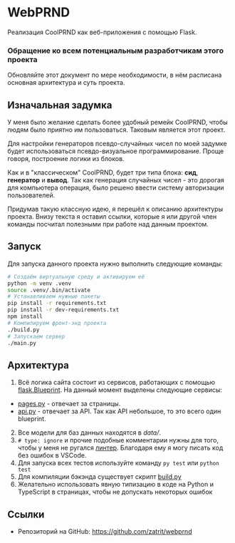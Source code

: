 # WebPRND
Реализация CoolPRND как веб-приложения с помощью Flask.

### Обращение ко всем потенциальным разработчикам этого проекта
Обновляйте этот документ по мере необходимости, в нём расписана 
основная архитектура и суть проекта.

## Изначальная задумка
У меня было желание сделать более удобный ремейк CoolPRND, чтобы
людям было приятно им пользоваться. Таковым является этот проект.

Для настройки генераторов псевдо-случайных чисел по моей задумке
будет использоваться псевдо-визуальное программирование. Проще 
говоря, построение логики из блоков. 

Как и в "классическом" CoolPRND, будет три типа блока: **сид**, 
**генератор** и **вывод**. Так как генерация случайных чисел -
это дорогая для компьютера операция, было решено ввести систему
авторизации пользователей.

Придумав такую классную идею, я перешёл к описанию архитектуры 
проекта. Внизу текста я оставил ссылки, которые я или другой
член команды посчитал полезными при работе над данным проектом.

## Запуск

Для запуска данного проекта нужно выполнить следующие команды:

```bash
# Создаём виртуальную среду и активируем её
python -m venv .venv 
source .venv/.bin/activate
# Устанавливаем нужные пакеты
pip install -r requirements.txt
pip install -r dev-requirements.txt
npm install
# Компилируем фронт-энд проекта
./build.py
# Запускаем сервер
./main.py
```

## Архитектура

1. Всё логика сайта состоит из сервисов, работающих с помощью
[flask.Blueprint](https://flask.palletsprojects.com/en/latest/blueprints/).
На данный момент выделены следующие сервисы:
* [pages.py](pages.py) - отвечает за страницы.
* [api.py](api.py) - отвечает за API. Так как API небольшое, то это всего один blueprint.
2. Все модели для баз данных находятся в *data/*.
3. ```# type: ignore``` и прочие подобные комментарии нужны для
того, чтобы у меня не ругался [линтер](https://ru.wikipedia.org/wiki/Lint).
Благодаря ему я могу писать код без ошибок в VSCode.
4. Для запуска всех тестов используйте команду ```py test``` или
```python test```
5. Для компиляции бэкэнда существует скрипт [build.py](build.py)
6. Желательно использовать явную типизацию в коде на Python и
TypeScript в страницах, чтобы не допускать некоторых ошибок

## Ссылки

* Репозиторий на GitHub: https://github.com/zatrit/webprnd
